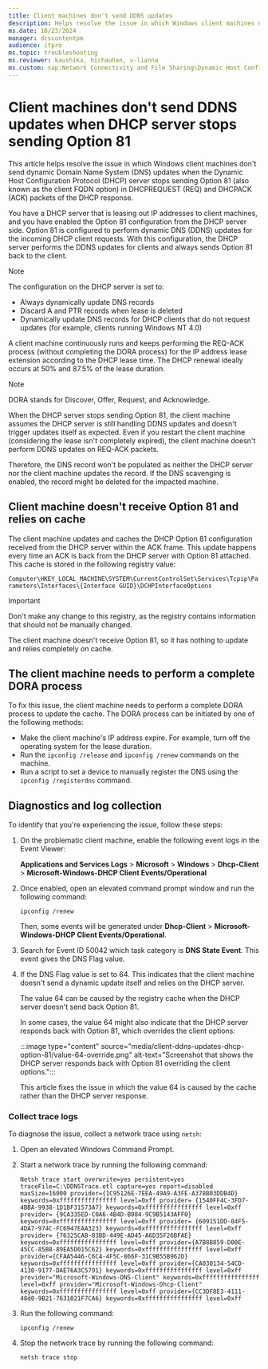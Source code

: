 ```yaml
---
title: Client machines don't send DDNS updates
description: Helps resolve the issue in which Windows client machines don't send DDNS updates when the DHCP server stops sending Option 81 in REQ-ACK packets of the DHCP response.
ms.date: 10/23/2024
manager: dcscontentpm
audience: itpro
ms.topic: troubleshooting
ms.reviewer: kaushika, hichauhan, v-lianna
ms.custom: sap:Network Connectivity and File Sharing\Dynamic Host Configuration Protocol (DHCP), csstroubleshoot
---
```

# Client machines don't send DDNS updates when DHCP server stops sending Option 81

This article helps resolve the issue in which Windows client machines don't send dynamic Domain Name System (DNS) updates when the Dynamic Host Configuration Protocol (DHCP) server stops sending Option 81 (also known as the client FQDN option) in DHCPREQUEST (REQ) and DHCPACK (ACK) packets of the DHCP response.

You have a DHCP server that is leasing out IP addresses to client machines, and you have enabled the Option 81 configuration from the DHCP server side. Option 81 is configured to perform dynamic DNS (DDNS) updates for the incoming DHCP client requests. With this configuration, the DHCP server performs the DDNS updates for clients and always sends Option 81 back to the client.

> [!NOTE]
> The configuration on the DHCP server is set to:
>
> - Always dynamically update DNS records
> - Discard A and PTR records when lease is deleted
> - Dynamically update DNS records for DHCP clients that do not request updates (for example, clients running Windows NT 4.0)

A client machine continuously runs and keeps performing the REQ-ACK process (without completing the DORA process) for the IP address lease extension according to the DHCP lease time. The DHCP renewal ideally occurs at 50% and 87.5% of the lease duration.

> [!NOTE]
> DORA stands for Discover, Offer, Request, and Acknowledge.

When the DHCP server stops sending Option 81, the client machine assumes the DHCP server is still handling DDNS updates and doesn't trigger updates itself as expected. Even if you restart the client machine (considering the lease isn't completely expired), the client machine doesn't perform DDNS updates on REQ-ACK packets.

Therefore, the DNS record won't be populated as neither the DHCP server nor the client machine updates the record. If the DNS scavenging is enabled, the record might be deleted for the impacted machine.

## Client machine doesn't receive Option 81 and relies on cache

The client machine updates and caches the DHCP Option 81 configuration received from the DHCP server within the ACK frame. This update happens every time an ACK is back from the DHCP server with Option 81 attached. This cache is stored in the following registry value:

`Computer\HKEY_LOCAL_MACHINE\SYSTEM\CurrentControlSet\Services\Tcpip\Parameters\Interfaces\{Interface GUID}\DCHPInterfaceOptions`

> [!IMPORTANT]
> Don't make any change to this registry, as the registry contains information that should not be manually changed.

The client machine doesn't receive Option 81, so it has nothing to update and relies completely on cache.

## The client machine needs to perform a complete DORA process

To fix this issue, the client machine needs to perform a complete DORA process to update the cache. The DORA process can be initiated by one of the following methods:

- Make the client machine's IP address expire. For example, turn off the operating system for the lease duration.
- Run the `ipconfig /release` and `ipconfig /renew` commands on the machine.
- Run a script to set a device to manually register the DNS using the `ipconfig /registerdns` command.

## Diagnostics and log collection

To identify that you're experiencing the issue, follow these steps:

1. On the problematic client machine, enable the following event logs in the Event Viewer:

    **Applications and Services Logs** > **Microsoft** > **Windows** > **Dhcp-Client** > **Microsoft-Windows-DHCP Client Events/Operational**

2. Once enabled, open an elevated command prompt window and run the following command:

    ```console
    ipconfig /renew
    ```

    Then, some events will be generated under **Dhcp-Client** > **Microsoft-Windows-DHCP Client Events/Operational**.

3. Search for Event ID 50042 which task category is **DNS State Event**. This event gives the DNS Flag value.

4. If the DNS Flag value is set to 64. This indicates that the client machine doesn't send a dynamic update itself and relies on the DHCP server.

    The value 64 can be caused by the registry cache when the DHCP server doesn't send back Option 81.

    In some cases, the value 64 might also indicate that the DHCP server responds back with Option 81, which overrides the client options:

    :::image type="content" source="media/client-ddns-updates-dhcp-option-81/value-64-override.png" alt-text="Screenshot that shows the DHCP server responds back with Option 81 overriding the client options.":::

    This article fixes the issue in which the value 64 is caused by the cache rather than the DHCP server response.

### Collect trace logs

To diagnose the issue, collect a network trace using `netsh`:

1. Open an elevated Windows Command Prompt.
2. Start a network trace by running the following command:

    ```console
    Netsh trace start overwrite=yes persistent=yes traceFile=C:\DDNSTrace.etl capture=yes report=disabled maxSize=16000 provider={1C95126E-7EEA-49A9-A3FE-A378B03DDB4D} keywords=0xffffffffffffffff level=0xff provider= {1540FF4C-3FD7-4BBA-9938-1D1BF31573A7} keywords=0xffffffffffffffff level=0xff provider= {9CA335ED-C0A6-4B4D-B084-9C9B5143AFF0} keywords=0xffffffffffffffff level=0xff provider= {609151DD-04F5-4DA7-974C-FC6947EAA323} keywords=0xffffffffffffffff level=0xff provider= {76325CAB-83BD-449E-AD45-A6D35F26BFAE} keywords=0xffffffffffffffff level=0xff provider={A7B8B859-D00E-45CC-85B8-89EA5D015C62} keywords=0xffffffffffffffff level=0xff provider={CFAA5446-C6C4-4F5C-866F-31C9B55B962D} keywords=0xffffffffffffffff level=0xff provider={CA030134-54CD-4130-9177-DAE76A3C5791} keywords=0xffffffffffffffff level=0xff provider="Microsoft-Windows-DNS-Client" keywords=0xffffffffffffffff level=0xff provider="Microsoft-Windows-Dhcp-Client" keywords=0xffffffffffffffff level=0xff provider={CC3DF8E3-4111-48d0-9B21-7631021F7CA6} keywords=0xffffffffffffffff level=0xff
    ```

3. Run the following command:

    ```console
    ipconfig /renew
    ```

4. Stop the network trace by running the following command:

    ```console
    netsh trace stop
    ```
